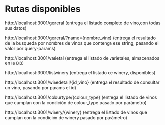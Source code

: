 # Rutas disponibles

http://localhost:3001/general (entrega el listado completo de vino,con todas sus datos)

http://localhost:3001/general/?name={nombre_vino} (entrega el resultado de la busqueda por nombres de vinos que contenga ese string, pasando el valor por query-params)

http://localhost:3001/varietal (entrega el listado de varietales, almacenados en la DB)

http://localhost:3001/listwinery (entrega el listado de winery, disponibles)

http://localhost:3001/winedetail/{id_vino} (entrega el resultado de consultar un vino, pasando por params el id)

http://localhost:3001/colourtype/{colour_type} (entrega el listado de vinos que cumplan con la condición de colour_type pasado por parámetro)

http://localhost:3001/winery/{winery} (entrega el listado de vinos que cumplan con la condición de winery pasado por parámetro)